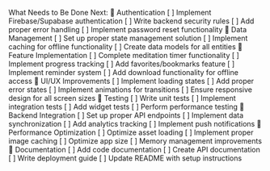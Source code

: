 What Needs to Be Done Next:
🔄 Authentication
[ ] Implement Firebase/Supabase authentication
[ ] Write backend security rules
[ ] Add proper error handling
[ ] Implement password reset functionality
🔄 Data Management
[ ] Set up proper state management solution
[ ] Implement caching for offline functionality
[ ] Create data models for all entities
🔄 Feature Implementation
[ ] Complete meditation timer functionality
[ ] Implement progress tracking
[ ] Add favorites/bookmarks feature
[ ] Implement reminder system
[ ] Add download functionality for offline access
🔄 UI/UX Improvements
[ ] Implement loading states
[ ] Add proper error states
[ ] Implement animations for transitions
[ ] Ensure responsive design for all screen sizes
🔄 Testing
[ ] Write unit tests
[ ] Implement integration tests
[ ] Add widget tests
[ ] Perform performance testing
🔄 Backend Integration
[ ] Set up proper API endpoints
[ ] Implement data synchronization
[ ] Add analytics tracking
[ ] Implement push notifications
🔄 Performance Optimization
[ ] Optimize asset loading
[ ] Implement proper image caching
[ ] Optimize app size
[ ] Memory management improvements
🔄 Documentation
[ ] Add code documentation
[ ] Create API documentation
[ ] Write deployment guide
[ ] Update README with setup instructions